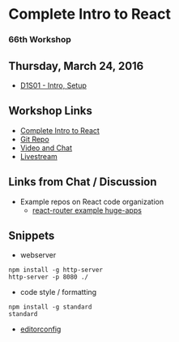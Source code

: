 # Complete Intro to React

### 66th Workshop

## Thursday, March 24, 2016 

* [D1S01 - Intro, Setup](https://livestream.com/accounts/4894689/events/5033959/videos/116823559)

## Workshop Links

* [Complete Intro to React](https://btholt.github.io/complete-intro-to-react/)
* [Git Repo](https://github.com/btholt/complete-intro-to-react)
* [Video and Chat](https://frontendmasters.com/live-event/intro-react-live/)
* [Livestream](https://livestream.com/accounts/4894689/events/5033959)

## Links from Chat / Discussion

* Example repos on React code organization
    * [react-router example huge-apps](https://github.com/reactjs/react-router/tree/master/examples/huge-apps)

## Snippets

* webserver

```
npm install -g http-server
http-server -p 8080 ./
```

* code style / formatting

```
npm install -g standard
standard
```

* [editorconfig](http://editorconfig.org/)

## 
